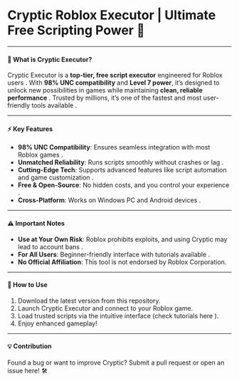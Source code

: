 # Cryptic Roblox Executor | Ultimate Free Scripting Power 🚀
---

#### **🚀 What is Cryptic Executor?**  
Cryptic Executor is a **top-tier, free script executor** engineered for Roblox users . With **98% UNC compatibility** and **Level 7 power**, it’s designed to unlock new possibilities in games while maintaining **clean, reliable performance** . Trusted by millions, it’s one of the fastest and most user-friendly tools available .  

---

#### **⚡ Key Features**  
- **98% UNC Compatibility**: Ensures seamless integration with most Roblox games .  
- **Unmatched Reliability**: Runs scripts smoothly without crashes or lag .  
- **Cutting-Edge Tech**: Supports advanced features like script automation and game customization .  
- **Free & Open-Source**: No hidden costs, and you control your experience .  
- **Cross-Platform**: Works on Windows PC and Android devices .  

---

#### **⚠️ Important Notes**  
- **Use at Your Own Risk**: Roblox prohibits exploits, and using Cryptic may lead to account bans .  
- **For All Users**: Beginner-friendly interface with tutorials available .  
- **No Official Affiliation**: This tool is not endorsed by Roblox Corporation.  

---

#### **🔧 How to Use**  
1. Download the latest version from this repository.  
2. Launch Cryptic Executor and connect to your Roblox game.  
3. Load trusted scripts via the intuitive interface (check tutorials here ).  
4. Enjoy enhanced gameplay!  

---

#### **💡 Contribution**  
Found a bug or want to improve Cryptic? Submit a pull request or open an issue here! 🛠️  

